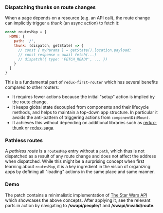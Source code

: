 ### Dispatching thunks on route changes

When a page depends on a resource (e.g. an API call), the route change can implicitly trigger a _thunk_ (an async action) to fetch it:

```js
const routesMap = {
  HOME: {
    path: '/',
    thunk: (dispatch, getState) => {
      // const { myParams } = getState().location.payload;
      // const response = await fetch(...)
      // dispatch({ type: 'FETCH_READY', ... })
    }
  }
}
```

This is a fundamental part of `redux-first-router` which has several benefits compared to other routers:
- It requires fewer actions because the initial "setup" action is implied by the route change.
- It keeps global state decoupled from components and their lifecycle methods, and helps to maintain a top-down app structure. In particular it avoids the anti-pattern of triggering actions from `componentDidMount`.
- It achieves this without depending on additional libraries such as [redux-thunk](https://github.com/reduxjs/redux-thunk) or [redux-saga](https://github.com/redux-saga/redux-saga).

### Pathless routes

A _pathless route_ is a `routesMap` entry without a `path`, which thus is not dispatched as a result of any route change and does not affect the address when dispatched.
While this might be a surprising concept when first learning about `routesMap`, it is a key ingredient in the vision of organizing apps by defining all "loading" actions in the same place and same manner.

### Demo

The patch contains a minimalistic implementation of [The Star Wars API](https://swapi.co/) which showcases the above concepts.
After applying it, see the relevant parts in action by navigating to **/swapi/people/1** and **/swapi/invalid/route**.
